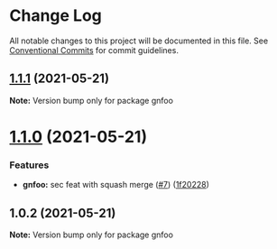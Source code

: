 # Change Log

All notable changes to this project will be documented in this file.
See [Conventional Commits](https://conventionalcommits.org) for commit guidelines.

## [1.1.1](https://github.com/Mohamed-Abbas/lerna-playground/compare/gnfoo@1.1.0...gnfoo@1.1.1) (2021-05-21)

**Note:** Version bump only for package gnfoo





# [1.1.0](https://github.com/Mohamed-Abbas/lerna-playground/compare/gnfoo@1.0.2...gnfoo@1.1.0) (2021-05-21)


### Features

* **gnfoo:** sec feat with squash merge ([#7](https://github.com/Mohamed-Abbas/lerna-playground/issues/7)) ([1f20228](https://github.com/Mohamed-Abbas/lerna-playground/commit/1f202289c820abd0d18b762fe597487afe774788))





## 1.0.2 (2021-05-21)

**Note:** Version bump only for package gnfoo
